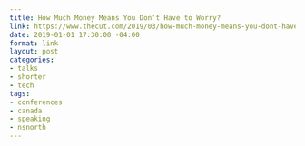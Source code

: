 ```yaml
---
title: How Much Money Means You Don’t Have to Worry?
link: https://www.thecut.com/2019/03/how-much-money-means-you-dont-have-to-worry.html
date: 2019-01-01 17:30:00 -04:00
format: link
layout: post
categories:
- talks
- shorter
- tech
tags:
- conferences
- canada
- speaking
- nsnorth
---
```


